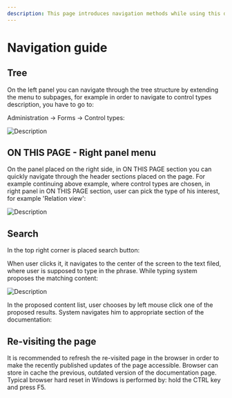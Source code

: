 ```yaml
---
description: This page introduces navigation methods while using this documentation.
---
```


# Navigation guide

## Tree

On the left panel you can navigate through the tree structure by extending the menu to subpages, for example in order to navigate to control types description, you have to go to:&#x20;

Administration -> Forms -> Control types:

&#x20;

![Description](/assets/image_197.png)

## ON THIS PAGE - Right panel menu

On the panel placed on the right side, in ON THIS PAGE section you can quickly navigate through the header sections placed on the page. For example continuing above example, where control types are chosen, in right panel in ON THIS PAGE section, user can pick the type of his interest, for example 'Relation view':

&#x20; &#x20;

<!-- <figure><img src=".gitbook/assets/image%20(223).png" alt=""><figcaption></figcaption></figure> -->
<!-- ![](/assets/image%20(223).png) -->
![Description](/assets/image_(223).png)

## Search

In the top right corner is placed search button:

<!-- <figure><img src=".gitbook/assets/image%20(96).png" alt=""><figcaption></figcaption></figure> -->
<!-- ![](/assets/image (96).png) -->

When user clicks it, it navigates to the center of the screen to the text filed, where user is supposed to type in the phrase. While typing system proposes the matching content:

<!-- <figure><img src=".gitbook/assets/image%20(258).png" alt=""><figcaption></figcaption></figure> -->
<!-- ![](/assets/image (258).png) -->
![Description](/assets/image_(258).png)

In the proposed content list, user chooses by left mouse click one of the proposed results. System navigates him to appropriate section of the documentation:

&#x20;

<!-- <figure><img src=".gitbook/assets/image%20(312).png"s alt=""><figcaption></figcaption></figure> -->
<!-- ![](/assets/image (312).png) -->

## Re-visiting the page

It is recommended to refresh the re-visited page in the browser in order to make the recently published updates of the page accessible. Browser can store in cache the previous, outdated version of the documentation page. Typical browser hard reset in Windows is performed by: hold the CTRL key and press F5.
